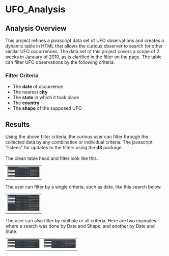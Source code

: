# UFO_Analysis
## Analysis Overview #
This project refines a javascript data set of UFO observations and creates a dynamic table in HTML that allows the curious observer to search for other similar UFO occurrences. The data set of this project covers a scope of 2 weeks in January of 2010, as is clarified in the filter on the page. The table can filter UFO observations by the following criteria. 

### Filter Criteria ###
<ul>
    <li>The <b>date</b> of occurrence</li>
    <li>The nearest <b>city</b></li>
    <li>The <b>state</b> in which it took place</li>
    <li>The <b>country</b></il>
    <li>The <b>shape</b> of the supposed UFO</li>
</ul>

## Results ##
Using the above filter criteria, the curious user can filter through the collected data by any combination or individual criteria. The javascript “listens” for updates to the filters using the <b>d3</b> package. <br /> <br />
The clean table head and filter look like this. 
<table><tr>
<td> <img src="results/emptyFilter.png" alt="Drawing" style="width: 100px;"/> </td>
</tr></table>

The user can filter by a single criteria, such as date, like this search below. <br />
<table><tr>
<td> <img src="results/dateFilter.png" alt="Drawing" style="width: 100px;"/> </td>
</tr></table>

The user can also filter by multiple or all criteria. Here are two examples where a search was done by Date and Shape, and another by Date and State. <br />
<table><tr>
<td> <img src="results/dateAndShape.png" alt="Drawing" style="width: 100px;"/> </td>
<td> <img src="results/dateAndState.png" alt="Drawing" style="width: 100px;"/> </td>
</tr></table>
